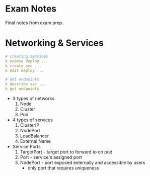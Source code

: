 # Exam Notes
Final notes from exam prep.

# Networking & Services

```yaml
# Creating Services
k expose deploy ...
k create svc ...
k edit deploy ...

# Get endpoints
k describe svc ...
k get endpoints
```

- 3 types of networks
  1. Node
  2. Cluster
  3. Pod
- 4 types of services
  1. ClusterIP
  2. NodePort
  3. LoadBalancer
  4. External Name
- Service Ports
  1. TargetPort - target port to forward to on pod
  2. Port - service's assigned port
  3. NodePort - port exposed externally and accessible by users
      - only port that requires uniqueness
